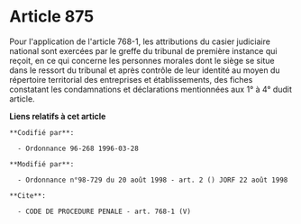 # Article 875

Pour l'application de l'article 768-1, les attributions du casier judiciaire national sont exercées par le greffe du tribunal
de première instance qui reçoit, en ce qui concerne les personnes morales dont le siège se situe dans le ressort du tribunal
et après contrôle de leur identité au moyen du répertoire territorial des entreprises et établissements, des fiches
constatant les condamnations et déclarations mentionnées aux 1° à 4° dudit article.

**Liens relatifs à cet article**

	**Codifié par**:

	  - Ordonnance 96-268 1996-03-28

	**Modifié par**:

	  - Ordonnance n°98-729 du 20 août 1998 - art. 2 () JORF 22 août 1998

	**Cite**:

	  - CODE DE PROCEDURE PENALE - art. 768-1 (V)
